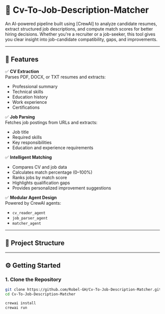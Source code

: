 # 📄 Cv-To-Job-Description-Matcher

An AI-powered pipeline built using [CrewAI] to analyze candidate resumes, extract structured job descriptions, and compute match scores for better hiring decisions. Whether you're a recruiter or a job-seeker, this tool gives you clear insight into job-candidate compatibility, gaps, and improvements.

---

## 🚀 Features

✅ **CV Extraction**  
Parses PDF, DOCX, or TXT resumes and extracts:
- Professional summary
- Technical skills
- Education history
- Work experience
- Certifications

✅ **Job Parsing**  
Fetches job postings from URLs and extracts:
- Job title
- Required skills
- Key responsibilities
- Education and experience requirements

✅ **Intelligent Matching**  
- Compares CV and job data
- Calculates match percentage (0–100%)
- Ranks jobs by match score
- Highlights qualification gaps
- Provides personalized improvement suggestions

✅ **Modular Agent Design**  
Powered by CrewAI agents:
- `cv_reader_agent`
- `job_parser_agent`
- `matcher_agent`

---

## 📂 Project Structure



---

## ⚙️ Getting Started

### 1. Clone the Repository

```bash
git clone https://github.com/Robel-GH/Cv-To-Job-Description-Matcher.git
cd Cv-To-Job-Description-Matcher

crewai install
crewai run


